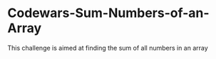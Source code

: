 # Codewars-Sum-Numbers-of-an-Array
This challenge is aimed at finding the sum of all numbers in an array
